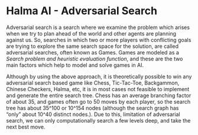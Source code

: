 # Halma AI - Adversarial Search

Adversarial search is a search where we examine the problem which arises when we try to plan ahead of the world and other agents are planning against us. So, searches in which two or more players with conflicting goals are trying to explore the same search space for the solution, are called adversarial searches, often known as Games. Games are modeled as a *Search problem and heuristic evaluation function*, and these are the two main factors which help to model and solve games in AI.

Although by using the above approach, it is theoretically possible to win any adversarial search based game like Chess, Tic-Tac-Toe, Backgammon, Chinese Checkers, Halma, etc, it is in most cases not feasible to implement and generate the entire search tree. Chess has an average branching factor of about 35,
and games often go to 50 moves by each player, so the search tree has about 35^100 or 10^154 nodes (although the search graph has “only” about 10^40 distinct nodes.). Due to this, limitation of adversarial search, we can only computationally search a few levels deep, and take the next best move.
